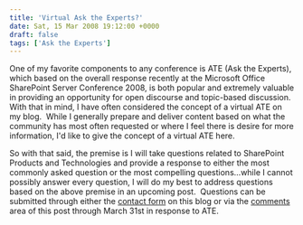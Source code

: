 ```yaml
---
title: 'Virtual Ask the Experts?'
date: Sat, 15 Mar 2008 19:12:00 +0000
draft: false
tags: ['Ask the Experts']
---
```


One of my favorite components to any conference is ATE (Ask the Experts), which based on the overall response recently at the Microsoft Office SharePoint Server Conference 2008, is both popular and extremely valuable in providing an opportunity for open discourse and topic-based discussion.  With that in mind, I have often considered the concept of a virtual ATE on my blog.  While I generally prepare and deliver content based on what the community has most often requested or where I feel there is desire for more information, I'd like to give the concept of a virtual ATE here.

So with that said, the premise is I will take questions related to SharePoint Products and Technologies and provide a response to either the most commonly asked question or the most compelling questions...while I cannot possibly answer every question, I will do my best to address questions based on the above premise in an upcoming post.  Questions can be submitted through either the [contact form](http://blogs.technet.com/wbaer/contact.aspx) on this blog or via the [comments](http://blogs.technet.com/wbaer/archive/2008/03/15/virtual-ask-the-experts.aspx#comments) area of this post through March 31st in response to ATE.